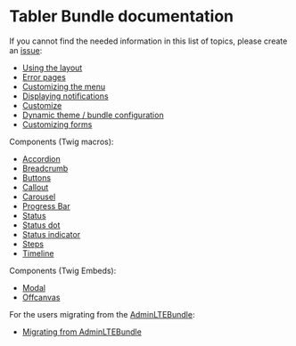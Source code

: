 # Tabler Bundle documentation

If you cannot find the needed information in this list of topics, please create an [issue](https://github.com/kevinpapst/TablerBundle/issues):

* [Using the layout](layout.md)
* [Error pages](error_pages.md)
* [Customizing the menu](menu.md)
* [Displaying notifications](notifications.md)
* [Customize](customize.md)
* [Dynamic theme / bundle configuration](twig-context.md)
* [Customizing forms](form_theme.md)

Components (Twig macros):

* [Accordion](components-accordion.md)
* [Breadcrumb](components-breadcrumb.md)
* [Buttons](components-buttons.md)
* [Callout](components-callout.md)
* [Carousel](components-carousel.md)
* [Progress Bar](components-progress-bar.md)
* [Status](components-status.md)
* [Status dot](components-status-dot.md)
* [Status indicator](components-status-indicator.md)
* [Steps](components-steps.md)
* [Timeline](components-timeline.md)

Components (Twig Embeds):
* [Modal](embeds-modal.md)
* [Offcanvas](embeds-offcanvas.md)

For the users migrating from the [AdminLTEBundle](https://github.com/kevinpapst/AdminLTEBundle):

* [Migrating from AdminLTEBundle](migration_guide.md)
